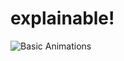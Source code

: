 # explainable!


![Basic Animations](https://user-images.githubusercontent.com/126795492/223415819-20122412-675c-4339-b59d-651499089ce5.gif)
